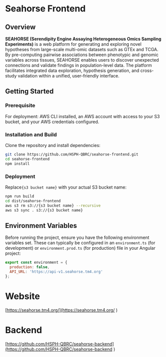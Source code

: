 # Seahorse Frontend

## Overview

**SEAHORSE (Serendipity Engine Assaying Heterogeneous Omics Sampling Experiments)** is a web platform for generating and exploring novel hypotheses from large-scale multi-omic datasets such as GTEx and TCGA. By pre-computing pairwise associations between phenotypic and genomic variables across tissues, SEAHORSE enables users to discover unexpected connections and validate findings in population-level data. The platform facilitates integrated data exploration, hypothesis generation, and cross-study validation within a unified, user-friendly interface.

## Getting Started
### Prerequisite
For deployment: AWS CLI installed, an AWS account with access to your S3 bucket, and your AWS credentials configured.


### Installation and Build

Clone the repository and install dependencies:

```bash
git clone https://github.com/HSPH-QBRC/seahorse-frontend.git
cd seahorse-frontend
npm install
```

### Deployment

Replace`{s3 bucket name}` with your actual S3 bucket name:

```bash
npm run build
cd dist/seahorse-frontend
aws s3 rm s3://{s3 bucket name} --recursive
aws s3 sync . s3://{s3 bucket name}
```

## Environment Variables

Before running the project, ensure you have the following environment variables set. These can typically be configured in an `environment.ts` (for development) or `environment.prod.ts` (for production) file in your Angular project:

```js
export const environment = {
  production: false,
  API_URL: 'https://api-v1.seahorse.tm4.org'
};
```

# Website
[https://seahorse.tm4.org/](https://seahorse.tm4.org/ )

# Backend
[https://github.com/HSPH-QBRC/seahorse-backend](https://github.com/HSPH-QBRC/seahorse-backend )


